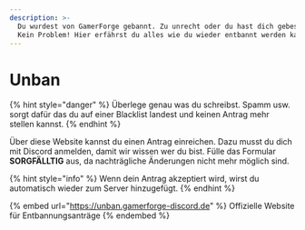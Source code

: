```yaml
---
description: >-
  Du wurdest von GamerForge gebannt. Zu unrecht oder du hast dich gebessert?
  Kein Problem! Hier erfährst du alles wie du wieder entbannt werden kannst.
---
```


# Unban

{% hint style="danger" %}
Überlege genau was du schreibst. Spamm usw. sorgt dafür das du auf einer Blacklist landest und keinen Antrag mehr stellen kannst.
{% endhint %}



Über diese Website kannst du einen Antrag einreichen. Dazu musst du dich mit Discord anmelden, damit wir wissen wer du bist. Fülle das Formular **SORGFÄLLTIG** aus, da nachträgliche Änderungen nicht mehr möglich sind.

{% hint style="info" %}
Wenn dein Antrag akzeptiert wird, wirst du automatisch wieder zum Server hinzugefügt.
{% endhint %}

{% embed url="https://unban.gamerforge-discord.de" %}
Offizielle Website für Entbannungsanträge
{% endembed %}

